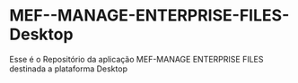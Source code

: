 # MEF--MANAGE-ENTERPRISE-FILES-Desktop
Esse é o Repositório da aplicação MEF-MANAGE ENTERPRISE FILES destinada a plataforma Desktop
